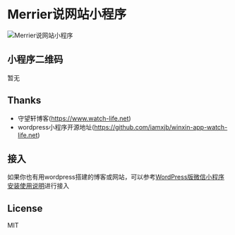 # Merrier说网站小程序

![Merrier说网站小程序]()


## 小程序二维码

暂无


## Thanks

* 守望轩博客(https://www.watch-life.net)
* wordpress小程序开源地址(https://github.com/iamxjb/winxin-app-watch-life.net)

## 接入

如果你也有用wordpress搭建的博客或网站，可以参考[WordPress版微信小程序安装使用说明](https://www.watch-life.net/wordpress/weixin-app-install.html)进行接入

## License

MIT